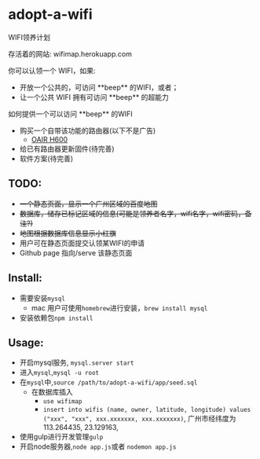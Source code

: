 # adopt-a-wifi
WIFI领养计划

存活着的网站: wifimap.herokuapp.com

你可以认领一个 WIFI，如果:
* 开放一个公共的，可访问 \*\*beep\*\* 的WIFI，或者；
* 让一个公共 WIFI 拥有可访问 \*\*beep\*\* 的超能力


如何提供一个可以访问 \*\*beep\*\* 的WIFI
* 购买一个自带该功能的路由器(以下不是广告)
  * [OAIR H600](http://www.oair.com/index.php/index/web2_pro_c_h600.html)
* 给已有路由器更新固件(待完善)
* 软件方案(待完善)

## TODO:
* ~~一个静态页面，显示一个广州区域的百度地图~~
* ~~数据库，储存已标记区域的信息(可能是领养者名字，wifi名字，wifi密码，备注?)~~
* ~~地图根据数据库信息显示小红旗~~
* 用户可在静态页面提交认领某WIFI的申请
* Github page 指向/serve 该静态页面

## Install:
* 需要安装`mysql`
    * mac 用户可使用`homebrew`进行安装，`brew install mysql`
* 安装依赖包`npm install`

## Usage:
* 开启mysql服务, `mysql.server start`
* 进入`mysql`,`mysql -u root`
* 在`mysql`中,`source /path/to/adopt-a-wifi/app/seed.sql`
    * 在数据库插入
        * `use wifimap`
        * `insert into wifis (name, owner, latitude, longitude) values ("xxx", "xxx", xxx.xxxxxxx, xxx.xxxxxxx)`, 广州市经纬度为113.264435, 23.129163,
* 使用gulp进行开发管理`gulp`
* 开启node服务器,`node app.js`或者 `nodemon app.js`



